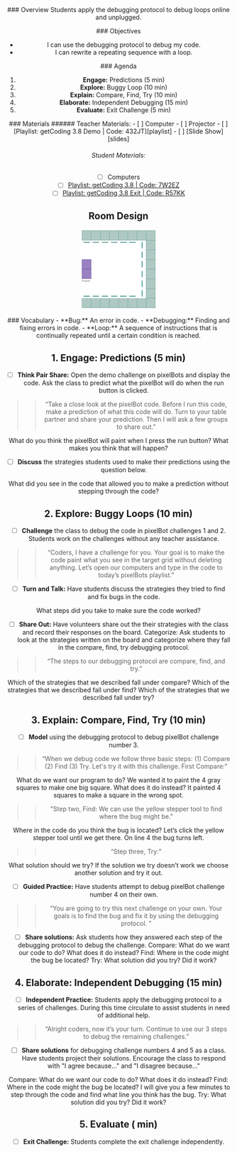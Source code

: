 <header class='header' title='Debugging Loops' subtitle='Lesson 08'/>

<notable>
<iconp src='/icons/activity.png'>### Overview</iconp>
Students apply the debugging protocol to debug loops online and unplugged.

<iconp src='/icons/objectives.png'>### Objectives</iconp>
- I can use the debugging protocol to debug my code.
- I can rewrite a repeating sequence with a loop.


<iconp src='/icons/agenda.png'>### Agenda</iconp>

1. **Engage:** Predictions (5 min)
1. **Explore:** Buggy Loop (10 min)
1. **Explain:** Compare, Find, Try (10 min)
1. **Elaborate:** Independent Debugging (15 min)
1. **Evaluate:** Exit Challenge (5 min)

<note>
<iconp src='/icons/materials.png'>### Materials</iconp>
###### Teacher Materials:
- [ ] Computer
- [ ] Projector
- [ ] [Playlist: getCoding 3.8 Demo | Code: 432JT][playlist]
- [ ] [Slide Show][slides]

###### Student Materials:
- [ ] Computers
- [ ] [Playlist: getCoding 3.8 | Code: 7W2EZ][elaborate]
- [ ] [Playlist: getCoding 3.8 Exit | Code: R57KK][exit]
</note>

## Room Design
![room](/images/layout-online.png)

<note>
<iconp src='/icons/vocab.png'>### Vocabulary</iconp>
- **Bug:** An error in code.
- **Debugging:** Finding and fixing errors in code.
- **Loop:** A sequence of instructions that is continually repeated until a certain condition is reached.
</note>

<pagebreak/>

## 1. Engage: Predictions (5 min)
- [ ] **Think Pair Share:** Open the demo challenge on pixelBots and display the code. Ask the class to predict what the pixelBot will do when the run button is clicked.
>>“Take a close look at the pixelBot code. Before I run this code, make a prediction of what this code will do. Turn to your table partner and share your prediction. Then I will ask a few groups to share out.”

<iconp type='question'>What do you think the pixelBot will paint when I press the run button?</iconp>
<iconp type='question'>What makes you think that will happen?</iconp>

- [ ] **Discuss** the strategies students used to make their predictions using the question below.

<iconp type='question'>What did you see in the code that allowed you to make a prediction without stepping through the code?</iconp>

## 2. Explore: Buggy Loops (10 min)
- [ ] **Challenge** the class to debug the code in pixelBot challenges 1 and 2. Students work on the challenges without any teacher assistance.
>>“Coders, I have a challenge for you. Your goal is to make the code paint what you see in the target grid without deleting anything. Let’s open our computers and type in the code to today’s pixelBots playlist.”

- [ ] **Turn and Talk:** Have students discuss the strategies they tried to find and fix bugs in the code.

<iconp type='question'>What steps did you take to make sure the code worked?</iconp>

- [ ] **Share Out:** Have volunteers share out the their strategies with the class and record their responses on the board.
Categorize: Ask students to look at the strategies written on the board and categorize where they fall in the compare, find, try debugging protocol.
>>“The steps to our debugging protocol are compare, find, and try.”

<iconp type='question'>Which of the strategies that we described fall under compare?</iconp>
<iconp type='question'>Which of the strategies that we described fall under find?</iconp>
<iconp type='question'>Which of the strategies that we described fall under try?</iconp>


## 3. Explain: Compare, Find, Try (10 min)
- [ ] **Model** using the debugging protocol to debug pixelBot challenge number 3.
>>“When we debug code we follow three basic steps: (1) Compare (2) Find (3) Try. Let's try it with this challenge. First Compare:"

<iconp type='question'>What do we want our program to do?</iconp>
<iconp type='answer'>We wanted it to paint the 4 gray squares to make one big square.</iconp>
<iconp type='question'>What does it do instead?</iconp>
<iconp type='answer'>It painted 4 squares to make a square in the wrong spot.</iconp>

>>"Step two, Find: We can use the yellow stepper tool to find where the bug might be."

<iconp type='question'>Where in the code do you think the bug is located? Let’s click the yellow stepper tool until we get there.</iconp>
<iconp type='answer'>On line 4 the bug turns left.</iconp>

>>“Step three, Try:"

<iconp type='question'>What solution should we try? If the solution we try doesn’t work we choose another solution and try it out.</iconp>

- [ ] **Guided Practice:** Have students attempt to debug pixelBot challenge number 4 on their own.
>> “You are going to try this next challenge on your own. Your goals is to find the bug and fix it by using the debugging protocol. ”

- [ ] **Share solutions:** Ask students how they answered each step of the debugging protocol to debug the challenge.
<iconp type='question'>Compare: What do we want our code to do? What does it do instead?</iconp>
<iconp type='question'>Find: Where in the code might the bug be located?</iconp>
<iconp type='question'>Try: What solution did you try? Did it work?</iconp>

## 4. Elaborate: Independent Debugging (15 min)
- [ ] **Independent Practice:** Students apply the debugging protocol to a series of challenges. During this time circulate to assist students in need of additional help.
>>“Alright coders, now it’s your turn. Continue to use our 3 steps to debug the remaining challenges.”

- [ ] **Share solutions** for debugging challenge numbers 4 and 5 as a class. Have students project their solutions. Encourage the class to respond with "I agree because..." and "I disagree because..."

<iconp type='question'>Compare: What do we want our code to do? What does it do instead?</iconp>
<iconp type='question'>Find: Where in the code might the bug be located? I will give you a few minutes to step through the code and find what line you think has the bug.</iconp>
<iconp type='question'>Try: What solution did you try? Did it work?</iconp>

## 5. Evaluate ( min)
- [ ] **Exit Challenge:** Students complete the exit challenge independently.

</notable>

[playlist]: http://www.pixelbots.io/432JT
[slides]: https://drive.google.com/open?id=1BAZ1gJPcXon2U6SnOQSRwEJ_la3CzX4JvbBsHRXkV3U
[elaborate]: http://www.pixelbots.io/7W2EZ
[exit]: http://www.pixelbots.io/R57KK
